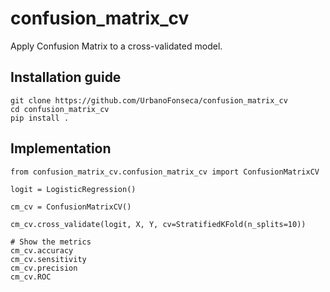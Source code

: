# confusion_matrix_cv
Apply Confusion Matrix to a cross-validated model.


## Installation guide
```
git clone https://github.com/UrbanoFonseca/confusion_matrix_cv
cd confusion_matrix_cv
pip install .
```


## Implementation
```
from confusion_matrix_cv.confusion_matrix_cv import ConfusionMatrixCV

logit = LogisticRegression()

cm_cv = ConfusionMatrixCV()

cm_cv.cross_validate(logit, X, Y, cv=StratifiedKFold(n_splits=10))

# Show the metrics
cm_cv.accuracy
cm_cv.sensitivity
cm_cv.precision
cm_cv.ROC
```
